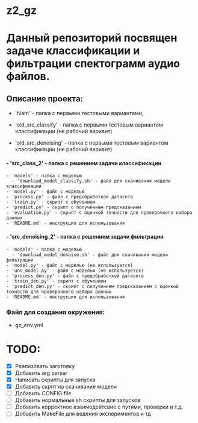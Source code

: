 # z2_gz

# Данный репозиторий посвящен задаче классификации и фильтрации спектограмм аудио файлов.

## Описание проекта:
- 'hlam' - папка с первыми тестовыми вариантами;

- 'old_src_classify' - папка с первыми тестовым вариантом классификации (не рабочий вариант)
- 'old_src_denoising' - папка с первыми тестовым вариантом классификации (не рабочий вариант)


#### - 'src_class_2' - папка с решением задачи классификации
    - 'models' - папка с моделью
      - 'download_model_classify.sh' - файл для скачивания модели классификации
    - 'model.py' - файл с моделью
    - 'process.py' - файл с предобработкой датасета
    - 'train.py' - скрипт с обучением 
    - 'predict.py' - скрипт с получением предсказанием
    - 'evaluation.py' - скрипт с оценкой точности для проверочного набора данных 
    - 'README.md' - инструкция для использования

#### - 'src_denoising_2' - папка с решением задачи фильтрации
    - 'models' - папка с моделью
      - 'download_model_denoise.sh' - файл для скачивания модели фильтрации
    - 'model.py' - файл с моделью (не используется)
    - 'unn_model.py' - файл с моделью (не используется)
    - 'process_den.py' - файл с предобработкой датасета
    - 'train_den.py' - скрипт с обучением 
    - 'predict_den.py' - скрипт с получением предсказанием с оценкой точности для проверочного набора данных
    - 'README.md' - инструкция для использования

### Файл для создания окружения: 
  - gz_env.yml


# TODO:
- [X] Реализовать заготовку
- [X] Добавить arg parser
- [X] Написать скрипты для запуска
- [X] Добавить скрпт на скачивание модели
- [ ] Добавить CONFIG file
- [ ] Добавить нормальные sh скрипты для запусков
- [ ] Добавить корректное взаимодейтсвие с путями, проверки и т.д.
- [ ] Добавить MakeFile для ведения экспериментов и тд
